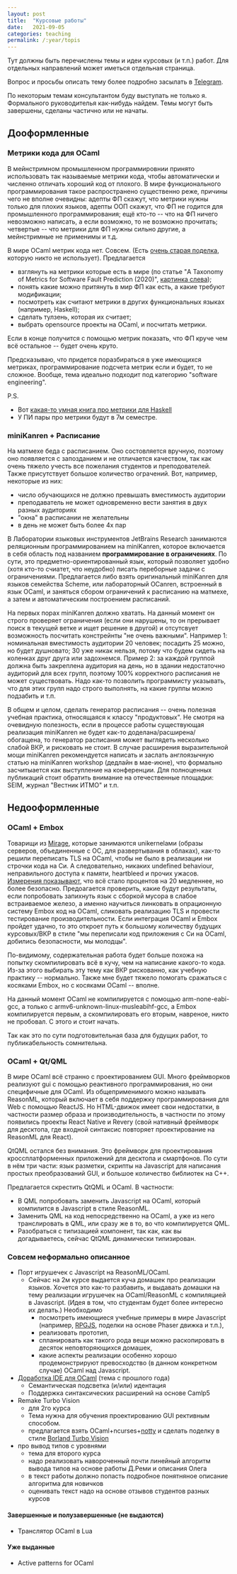 ```yaml
---
layout: post
title:  "Курсовые работы"
date:   2021-09-05
categories: teaching
permalink: /:year/topis
---
```


Тут должны быть перечислены темы и идеи курсовых (и т.п.) работ. Для отдельных направлений может иметься отдельная страница.

Вопрос и просьбы описать тему более подробно засылать в [Telegram](https://t.me/Kakadu18).

По некоторым темам консультантом буду выступать не только я. Формального руководителья как-нибудь найдем. Темы могут быть завершены, сделаны частично или не начаты.

## Дооформленные

### Метрики кода для OCaml

В мейнстримном промышленном программировнии принято использовать так называемые метрики кода, чтобы автоматически и численно отличать хороший код от плохого. В мире функционального программирования такое распространено существенно реже, причины чего не вполне очевидны: адепты ФП скажут, что метрики нужны только для плохих языков, адепты ООП скажут, что ФП не годится для промышленного программирования; ещё кто-то -- что на ФП ничего невозможно написать, а если возможно, то не возможно прочитать; четвертые -- что метрики для ФП нужны сильно другие, а мейнстримные не применимы и т.д.

В мире OCaml метрик кода нет. Совсем. (Есть [очень старая поделка](https://students.mimuw.edu.pl/~ms248283/ocaml-metrics/sample.html), которую никто не использует). Предлагается

* взглянуть на метрики которые есть в мире (по статье "A Taxonomy of Metrics for Software Fault Prediction (2020)", [картинка слева](https://www.dropbox.com/s/w946jn79odu6e32/taxonomy_280619.pdf?dl=0));
* понять какие можно притянуть в мир ФП как есть, а какие требуют модификации;
* посмотреть как считают метрики в других функциональных языках (например, Haskell);
* сделать тулзень, которая их считает;
* выбрать opensource проекты на OCaml, и посчитать метрики.

Если в конце получится с помощью метрик показать, что ФП круче чем всё остальное -- будет очень круто.

Предсказываю, что придется поразбираться в уже имеющихся метриках, программирование подсчета метрик если и будет, то не сложное. Вообще, тема идеально подходит под категорию "software engineering".

P.S.

* Вот [какая-то умная книга про метрики для Haskell](https://www.cs.kent.ac.uk/pubs/2004/2236/content.pdf)
* У ПИ пары про метрики будут в 7м семестре.

<!--
  * Камлисты в дискорде 08.08.2021 вечером это обсуждали, если что пинать их: @olle, @companion_cube, etc.
-->


### miniKanren + Расписание

На матмехе беда с расписанием. Оно состовляется вручную, поэтому оно появляется с запозданием и не отличается качеством, так как очень тяжело учесть все пожелания студентов и преподователей. Также присутствует большое количество ограчений. Вот, например, некоторые из них:

* число обучающихся не должно превышать вместимость аудитории
* преподаватель не может одновременно вести занятия в двух разных аудиториях
* "окна" в расписании не желательны
* в день не может быть более 4х пар

В Лаборатории языковых инструментов JetBrains Research занимаются реляционным программированием на miniKanren, которое включается в себя область под названием **программирование в ограничениях**. По сути, это предметно-ориентированный язык, который позволяет удобно (хотя кто-то счиатет, что неудобно) писать переборные задачи с ограничениями. Предлагается либо взять оригинальный miniKanren для языков семейства Scheme, или лабораторный OCanren, встроенный в язык OCaml, и заняться сбором ограничений к расписанию на матмехе, а затем и автоматическим построением расписаний.

На первых порах miniKanren должно хватать. На данный момент он строго проверяет ограничения (если они нарушены, то он прерывает поиск в текущей ветке и ищет решение в другой) и отсутсвует возможность посчитать констрейнты "не очень важными".  Например 1: номинальная вместимость аудитории 20 человек; посадить 25 можно, но будет душновато; 30 уже никак нельзя, потому что будем сидеть на коленках друг друга или задохнемся. Пример 2: за каждой группой должна быть закреплена аудитория на день, но в здании недостаточно аудиторий для всех групп, поэтому 100% корректного расписания не может существовать. Надо как-то позволить программисту указывать, что для этих групп надо строго выполнять, на какие группы можно подзабить и т.п.

В общем и целом, сделать генератор расписания -- очень полезная учебная практика, относящаяся к классу "продуктовых". Не смотря на очевидную полезность, если в процессе работы существующая реализация miniKanren не будет как-то доделана/расширена/обогащена, то генератор расписания может выглядеть несколько слабой ВКР, и рисковать не стоит. В случае расширения выразительной мощи miniKanren рекомендуется написать и заслать англоязычную статью на miniKanren workshop (дедлайн в мае-июне), что формально засчитыается как выступление на конференции. Для полноценных публикаций стоит обратить внимание на отечественные площадки: SEIM, журнал "Вестник ИТМО" и т.п.

## Недооформленные

### OCaml + Embox

Товарищи из [Mirage](https://mirage.io/), которые занимаются unikernelами (образы серверов, объединенные с ОС, для развертывания в облаках), как-то решили переписать TLS на OCaml, чтобы не было в реализации ни строчки кода на Си. А следовательно, никаких undefined behaviour, неправильного доступа к памяти, heartbleed и прочих ужасов. [Измерения показывают](https://usenix15.nqsb.io/), что всё стало процентов на 20 медленнее, но более безопасно. Предоагается проверить, какие будут результаты, если попробовать запихнуть язык с сборкой мусора в слабое встраиваемое железо, а именно научиться линковать в опрационную систему Embox код на OCaml, сликовать реализацию TLS и провести тестирование производительности. Если интеграция OCaml и Embox пройдет удачно, то это откроет путь к большому количеству будущих курсовых/ВКР в стиле "мы переписали код приложения с Си на OCaml, добились безопасности, мы молодцы".

По-видимому, содержательная работа будет больше похожа на попытку скомпилировать всё в кучу, чем на написание какого-то кода. Из-за этого выбирать эту тему как ВКР рискованно, как учебную практику -- нормально. Также мне будет тяжело помогать сражаться с косяками Embox, но с косяками OCaml -- вполне.

На данный момент OCaml не компилируется с помощью arm-none-eabi-gcc,
а только c armv6-unknown-linux-musleabihf-gcc, а Embox компилируется первым, а скомпилировать его вторым, навреное, никто не пробовал. С этого и стоит начать.

Так как это по сути подготовительная база для будущих работ, то публикабельность сомнительна.


### OCaml + Qt/QML

В мире OCaml всё странно с проектированием GUI. Много фреймворков реализуют gui с помощью реактивного программирования, но они специфичные для OCaml. Из общеприменимого можно называть ReasonML, который включает в себя поддержку программирования для Web с помощью ReactJS. Но HTML-движок имеет свои недостатки, в частности размер образа и производительность, в частности по этому появились проекты React Native и Revery (свой нативный фреймворк для десктопа, где входной синтаксис повторяет проектирование на ReasonML для React).

QtQML остался без внимания. Это фреймворк для проектирования кроссплатформенных приложений для десктопа и смартфонов. По сути в нём три части: язык разметки, скрипты на Javascript для написания простых преобразований GUI, и большое количество библиотек на С++.

Предлагается скрестить QtQML и OCaml. В частности:
  * В QML попробовать заменить Javascript на OCaml, который компилится в Javascript в стиле ReasonML.
  * Заменить QML на код непосредственно на OCaml, а уже из него транслировать в QML, или сразу же в то, во что компилируется QML.
  * Разобраться с типизацией компонент, так как, как вы догадываетесь, сейчас QtQML динамически типизирован.

### Совсем неформально описанное

* Порт игрушечек с Javascript на ReasonML/OCaml.
    * Сейчас на 2м курсе выдается куча домашек про реализации языков. Хочется это как-то разбавить, и выдавать домашки на тему реализации игрушечек на OCaml/ReasonML с компиляцией в Javascript. (Идея в том, что студентам будет более интересно их делать.) Необходимо
      * посмотреть имеющиеся учебные примеры в мире Javascript (например, [RPGJS](https://rpgjs.dev/), поделки на основе Phaser движка и т.п.),
      * реализовать прототип,
      * спланировать как такого рода вещи можно раскопировать в десяток неповторяющихся домашек,
      * какие аспекты реализации особенно хорошо продемонстрируют превосходство (в данном конкретном случае) OCaml над Javascript.
* [Доработка IDE для OCaml](https://kakadu.github.io/fp2020/projects.html#ocaml-ide) (тема с прошлого года)
    * Семантическая подсветка (и/или) идентация
    * Поддержка синтаксических расширений на основе Camlp5
* Remake Turbo Vision
    * для 2го курса
    * Тема нужна для обучения проектированию GUI рективным способом.
    * предлагается взять OCaml+ncurses+[notty](https://github.com/pqwy/notty) и сделать поделку в стиле [Borland Turbo Vision](https://github.com/magiblot/tvision)
* про вывод типов с уровнями
    * тема для второго курса
    * надо реализовать навороченный почти линейный алгоритм вывода типов на основе работы Д.Реми и описания Олега
    * в текст работы должно попасть подробное понятняное описание алгоритма для новичков
    * оценивать текст надо на основе отзывов студентов разных курсов


#### Завершенные и полузавершенные (не выдаются)

* Транслятор OCaml в Lua

#### Уже выданные

* Active patterns for OCaml
